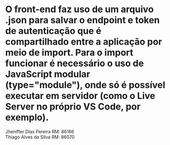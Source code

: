# O front-end faz uso de um arquivo .json para salvar o endpoint e token de autenticação que é compartilhado entre a aplicação por meio de import. Para o import funcionar é necessário o uso de JavaScript modular (type="module"), onde só é possível executar em servidor (como o Live Server no próprio VS Code, por exemplo).

Jheniffer Dias Pereira  RM: 86166 <br>
Thiago Alves da Silva   RM: 86070

